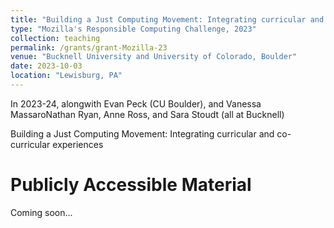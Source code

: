 ```yaml
---
title: "Building a Just Computing Movement: Integrating curricular and co-curricular experiences"
type: "Mozilla's Responsible Computing Challenge, 2023"
collection: teaching
permalink: /grants/grant-Mozilla-23
venue: "Bucknell University and University of Colorado, Boulder"
date: 2023-10-03
location: "Lewisburg, PA"
---
```


In 2023-24, alongwith Evan Peck (CU Boulder), and Vanessa MassaroNathan Ryan, Anne Ross, and Sara Stoudt (all at Bucknell)

Building a Just Computing Movement: Integrating curricular and co-curricular experiences


Publicly Accessible Material
======

Coming soon...

